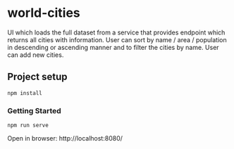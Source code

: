# world-cities

UI which loads the full dataset from a service that provides endpoint which returns all cities with information.
User can sort by name / area / population in descending or ascending manner and to filter the cities by name.
User can add new cities. 

## Project setup
```
npm install
```

### Getting Started
```
npm run serve
```

Open in browser: http://localhost:8080/